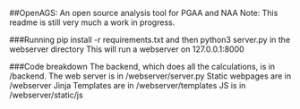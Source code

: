 ##OpenAGS: An open source analysis tool for PGAA and NAA
Note: This readme is still very much a work in progress.

###Running
pip install -r requirements.txt 
and then python3 server.py in the webserver directory
This will run a webserver on 127.0.0.1:8000

###Code breakdown
The backend, which does all the calculations, is in /backend.
The web server is in /webserver/server.py
Static webpages are in /webserver
Jinja Templates are in /webserver/templates
JS is in /webserver/static/js
